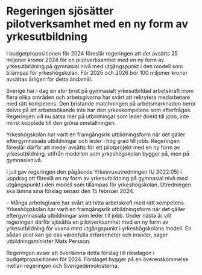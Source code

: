 # Regeringen sjösätter pilotverksamhet med en ny form av yrkesutbildning

I budgetpropositionen för 2024 föreslår regeringen att det avsätts 25 miljoner kronor 2024 för en pilotverksamhet med en ny form av yrkesutbildning på gymnasial nivå med utgångspunkt i den modell som tillämpas för yrkeshögskolan. För 2025 och 2026 bör 100 miljoner kronor avsättas årligen för detta ändamål.

Sverige har i dag en stor brist på gymnasialt yrkesutbildad arbetskraft inom flera olika områden och arbetsgivarna har svårt att rekrytera medarbetare med rätt kompetens. Den bristande matchningen på arbetsmarknaden beror delvis på att arbetssökande inte har den yrkeskompetens som efterfrågas. Regeringen vill nu satsa mer på utbildningar som leder direkt till jobb, inte minst kopplade till den gröna omställningen.

Yrkeshögskolan har varit en framgångsrik utbildningsform när det gäller eftergymnasiala utbildningar och leder i hög grad till jobb. Regeringen föreslår därför att medel avsätts för ett pilotprojekt med en ny form av yrkesutbildning, utifrån modellen som yrkeshögskolan bygger på, men på gymnasienivå.

I juli gav regeringen den pågående Yrkesvuxutredningen (U 2022:05) i uppdrag att föreslå en ny form av yrkesutbildning på gymnasial nivå med utgångspunkt i den modell som tillämpas för yrkeshögskolan. Utredningen ska lämna sina förslag senast den 15 februari 2024.

– Många arbetsgivare har svårt att hitta arbetskraft med rätt kompetens. Yrkeshögskolan har varit en framgångsrik utbildningsform när det gäller eftergymnasiala utbildningar som leder till jobb. Under nästa år vill regeringen därför sjösätta en pilotverksamhet med en ny form av yrkesutbildning för vuxna med utgångspunkt i yrkeshögskolans modell. En sådan pilot kan ge oss värdefulla erfarenheter och insikter, säger utbildningsminister Mats Persson.

Regeringen avser att överlämna detta förslag till riksdagen i budgetpropositionen för 2024. Förslaget bygger på en överenskommelse mellan regeringen och Sverigedemokraterna.
